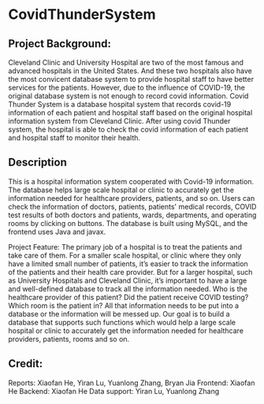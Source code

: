 # CovidThunderSystem

Project Background: 
--------------------
Cleveland Clinic and University Hospital are two of the most famous and advanced hospitals in
the United States. And these two hospitals also have the most convicent database system to
provide hospital staff to have better services for the patients. However, due to the influence of
COVID-19, the original database system is not enough to record covid information. Covid
Thunder System is a database hospital system that records covid-19 information of each patient
and hospital staff based on the original hospital information system from Cleveland Clinic. After
using covid Thunder system, the hospital is able to check the covid information of each patient
and hospital staff to monitor their health.

Description
-----------
This is a hospital information system cooperated with Covid-19 information. The database helps large scale hospital or clinic to accurately get the information needed for healthcare providers, patients, and so on. 
Users can check the information of doctors, patients, patients' medical records, COVID test results of both doctors and patients, wards, departments, and operating rooms by clicking on buttons. 
The database is built using MySQL, and the frontend uses Java and javax. 

Project Feature: 
The primary job of a hospital is to treat the patients and take care of them. For a smaller scale
hospital, or clinic where they only have a limited small number of patients, it’s easier to track the
information of the patients and their health care provider. But for a larger hospital, such as
University Hospitals and Cleveland Clinic, it’s important to have a large and well-defined
database to track all the information needed. Who is the healthcare provider of this patient? Did
the patient receive COVID testing? Which room is the patient in? All that information needs to
be put into a database or the information will be messed up.
Our goal is to build a database that supports such functions which would help a large scale
hospital or clinic to accurately get the information needed for healthcare providers, patients,
rooms and so on.

Credit: 
-------
Reports: Xiaofan He, Yiran Lu, Yuanlong Zhang, Bryan Jia
Frontend: Xiaofan He
Backend: Xiaofan He
Data support: Yiran Lu, Yuanlong Zhang
